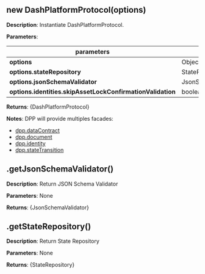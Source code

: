 ## new DashPlatformProtocol(options)

**Description**: Instantiate DashPlatformProtocol.

**Parameters**:

| parameters                                                | type               | required | Description                                            |  
|-----------------------------------------------------------|--------------------|----------| -------------------------------------------------------|
| **options**                                               | Object             | no       |                                                        |
| **options.stateRepository**                               | StateRepository    | no       |                                                        |
| **options.jsonSchemaValidator**                           | JsonSchemaValidator| no       |                                                        |
| **options.identities.skipAssetLockConfirmationValidation**| boolean[=false]    | no       |                                                        |

**Returns**: {DashPlatformProtocol}

**Notes**: DPP will provide multiples facades: 
- [dpp.dataContract](/usage/dataContract)
- [dpp.document](/usage/document)
- [dpp.identity](/usage/identity)
- [dpp.stateTransition](/usage/stateTransition)

## .getJsonSchemaValidator()

**Description**: Return JSON Schema Validator  

**Parameters**: None

**Returns**: {JsonSchemaValidator}

## .getStateRepository()

**Description**: Return State Repository  

**Parameters**: None

**Returns**: {StateRepository}

